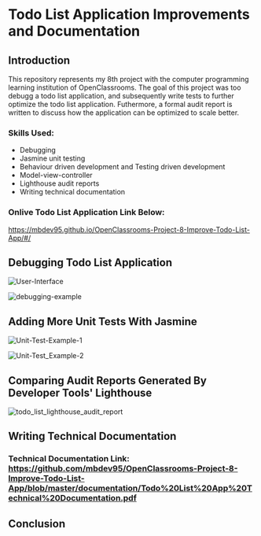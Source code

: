 # Todo List Application Improvements and Documentation

## Introduction
This repository represents my 8th project with the computer programming learning institution of OpenClassrooms. The goal of this project was too debugg a todo list application, and subsequently write tests to further optimize the todo list application. Futhermore, a formal audit report is written to discuss how the application can be optimized to scale better.

### Skills Used:
- Debugging
- Jasmine unit testing
- Behaviour driven development and Testing driven development
- Model-view-controller
- Lighthouse audit reports
- Writing technical documentation

### Onlive Todo List Application Link Below:
https://mbdev95.github.io/OpenClassrooms-Project-8-Improve-Todo-List-App/#/

## Debugging Todo List Application

![User-Interface](https://user-images.githubusercontent.com/77469447/128957968-d37412a0-11c5-439f-9919-3428da1ad7cb.PNG)

![debugging-example](https://user-images.githubusercontent.com/77469447/128958071-143cc78f-4769-4b3d-9e05-83f1f0f66853.PNG)


## Adding More Unit Tests With Jasmine

![Unit-Test-Example-1](https://user-images.githubusercontent.com/77469447/128958280-2e073397-0b36-4bc1-9428-93d1a84dfa2f.PNG)

![Unit-Test_Example-2](https://user-images.githubusercontent.com/77469447/128958290-65fb3333-46d1-4758-b775-29084d2868d6.PNG)

## Comparing Audit Reports Generated By Developer Tools' Lighthouse

![todo_list_lighthouse_audit_report](https://user-images.githubusercontent.com/77469447/128958352-d218db87-ce44-4e81-8a91-2f86a6bbb68a.PNG)

## Writing Technical Documentation
### Technical Documentation Link: https://github.com/mbdev95/OpenClassrooms-Project-8-Improve-Todo-List-App/blob/master/documentation/Todo%20List%20App%20Technical%20Documentation.pdf

## Conclusion
